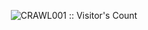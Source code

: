<p align="center"><img src="https://profile-counter.glitch.me/{CRAWL001}/count.svg" alt="CRAWL001 :: Visitor's Count" /></p>

